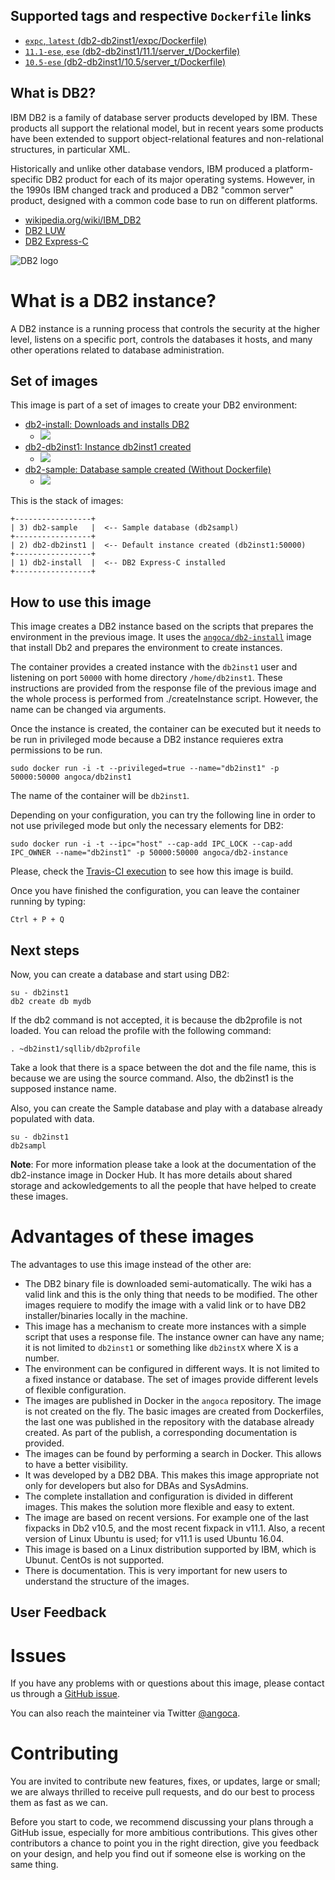 ## Supported tags and respective `Dockerfile` links

 * [`expc`, `latest` (db2-db2inst1/expc/Dockerfile)](https://github.com/angoca/db2-docker/blob/master/db2-db2inst1/expc/Dockerfile)
 * [`11.1-ese`, `ese` (db2-db2inst1/11.1/server_t/Dockerfile)](https://github.com/angoca/db2-docker/blob/master/db2-db2inst1/11.1/server_t/Dockerfile)
 * [`10.5-ese` (db2-db2inst1/10.5/server_t/Dockerfile)](https://github.com/angoca/db2-docker/blob/master/db2-db2isnt1/10.5/server_t/Dockerfile)

## What is DB2?

IBM DB2 is a family of database server products developed by IBM. These products all support the relational model, but in recent years some products have been extended to support object-relational features and non-relational structures, in particular XML.

Historically and unlike other database vendors, IBM produced a platform-specific DB2 product for each of its major operating systems. However, in the 1990s IBM changed track and produced a DB2 "common server" product, designed with a common code base to run on different platforms.

 * [wikipedia.org/wiki/IBM_DB2](https://en.wikipedia.org/wiki/IBM_DB2)
 * [DB2 LUW](http://www.ibm.com/analytics/us/en/technology/db2/)
 * [DB2 Express-C](http://www.ibm.com/software/data/db2/express-c/download.html)

![DB2 logo](https://raw.githubusercontent.com/angoca/db2-docker/master/db2-db2inst1/expc/logo.png)

# What is a DB2 instance?

A DB2 instance is a running process that controls the security at the higher level, listens on a specific port, controls the databases it hosts, and many other operations related to database administration.

## Set of images

This image is part of a set of images to create your DB2 environment:

 * [db2-install: Downloads and installs DB2](https://registry.hub.docker.com/u/angoca/db2-install/)
   * [![](https://images.microbadger.com/badges/image/angoca/db2-install.svg)](https://microbadger.com/images/angoca/db2-install "Get your own version badge on microbadger.com")
 * [db2-db2inst1: Instance db2inst1 created](https://registry.hub.docker.com/u/angoca/db2-db2inst1/)
   * [![](https://images.microbadger.com/badges/image/angoca/db2-db2inst1.svg)](https://microbadger.com/images/angoca/db2-db2inst1 "Get your own image badge on microbadger.com")
 * [db2-sample: Database sample created (Without Dockerfile)](https://registry.hub.docker.com/u/angoca/db2-sample/)
   * [![](https://images.microbadger.com/badges/image/angoca/db2-sample.svg)](https://microbadger.com/images/angoca/db2-sample "Get your own version badge on microbadger.com")

This is the stack of images:

    +-----------------+
    | 3) db2-sample   |  <-- Sample database (db2sampl)
    +-----------------+
    | 2) db2-db2inst1 |  <-- Default instance created (db2inst1:50000)
    +-----------------+
    | 1) db2-install  |  <-- DB2 Express-C installed
    +-----------------+

## How to use this image

This image creates a DB2 instance based on the scripts that prepares the environment in the previous image. It uses the [`angoca/db2-install`](https://registry.hub.docker.com/u/angoca/db2-install/) image that install Db2 and prepares the environment to create instances.

The container provides a created instance with the `db2inst1` user and listening on port `50000` with home directory `/home/db2inst1`. These instructions are provided from the response file of the previous image and the whole process is performed from ./createInstance script. However, the name can be changed via arguments.

Once the instance is created, the container can be executed but it needs to be run in privileged mode because a DB2 instance requieres extra permissions to be run.

    sudo docker run -i -t --privileged=true --name="db2inst1" -p 50000:50000 angoca/db2inst1

The name of the container will be `db2inst1`.

Depending on your configuration, you can try the following line in order to not use privileged mode but only the necessary elements for DB2:

    sudo docker run -i -t --ipc="host" --cap-add IPC_LOCK --cap-add IPC_OWNER --name="db2inst1" -p 50000:50000 angoca/db2-instance

Please, check the [Travis-CI execution](https://travis-ci.org/angoca/db2-docker) to see how this image is build.

Once you have finished the configuration, you can leave the container running by typing:

    Ctrl + P + Q

## Next steps

Now, you can create a database and start using DB2:

    su - db2inst1
    db2 create db mydb

If the db2 command is not accepted, it is because the db2profile is not loaded. You can reload the profile with the following command:

    . ~db2inst1/sqllib/db2profile

Take a look that there is a space between the dot and the file name, this is because we are using the source command. Also, the db2inst1 is the supposed instance name.

Also, you can create the Sample database and play with a database already populated with data.

    su - db2inst1
    db2sampl

**Note**: For more information please take a look at the documentation of the db2-instance image in Docker Hub. It has more details about shared storage and ackowledgements to all the people that have helped to create these images.

# Advantages of these images

The advantages to use this image instead of the other are:

 * The DB2 binary file is downloaded semi-automatically. The wiki has a valid link and this is the only thing that needs to be modified. The other images requiere to modify the image with a valid link or to have DB2 installer/binaries locally in the machine.
 * This image has a mechanism to create more instances with a simple script that uses a response file. The instance owner can have any name; it is not limited to `db2inst1` or something like `db2instX` where X is a number.
 * The environment can be configured in different ways. It is not limited to a fixed instance or database. The set of images provide different levels of flexible configuration.
 * The images are published in Docker in the `angoca` repository. The image is not created on the fly. The basic images are created from Dockerfiles, the last one was published in the repository with the database already created. As part of the publish, a corresponding documentation is provided.
 * The images can be found by performing a search in Docker. This allows to have a better visibility.
 * It was developed by a DB2 DBA. This makes this image appropriate not only for developers but also for DBAs and SysAdmins.
 * The complete installation and configuration is divided in different images. This makes the solution more flexible and easy to extent.
 * The image are based on recent versions. For example one of the last fixpacks in Db2 v10.5, and the most recent fixpack in v11.1. Also, a recent version of Linux Ubuntu is used; for v11.1 is used Ubuntu 16.04.
 * This image is based on a Linux distribution supported by IBM, which is Ubunut. CentOs is not supported.
 * There is documentation. This is very important for new users to understand the structure of the images.

## User Feedback

# Issues

If you have any problems with or questions about this image, please contact us through a [GitHub issue](https://github.com/angoca/db2-dockers/issues).

You can also reach the mainteiner via Twitter [@angoca](https://twitter.com/angoca).

# Contributing

You are invited to contribute new features, fixes, or updates, large or small; we are always thrilled to receive pull requests, and do our best to process them as fast as we can.

Before you start to code, we recommend discussing your plans through a GitHub issue, especially for more ambitious contributions. This gives other contributors a chance to point you in the right direction, give you feedback on your design, and help you find out if someone else is working on the same thing.

